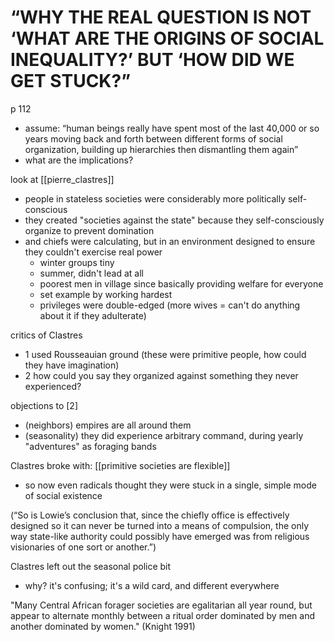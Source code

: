 # “WHY THE REAL QUESTION IS NOT ‘WHAT ARE THE ORIGINS OF SOCIAL INEQUALITY?’ BUT ‘HOW DID WE GET STUCK?”

p 112

- assume: “human beings really have spent most of the last 40,000 or so years moving back and forth between different forms of social organization, building up hierarchies then dismantling them again”
- what are the implications?

look at [[pierre_clastres]]
- people in stateless societies were considerably more politically self-conscious
- they created "societies against the state" because they self-consciously organize to prevent domination
- and chiefs were calculating, but in an environment designed to ensure they couldn't exercise real power
	- winter groups tiny
	- summer, didn't lead at all
	- poorest men in village since basically providing welfare for everyone
	- set example by working hardest
	- privileges were double-edged (more wives = can't do anything about it if they adulterate)

critics of Clastres
- 1 used Rousseauian ground (these were primitive people, how could they have imagination)
- 2 how could you say they organized against something they never experienced?

objections to [2]
- (neighbors) empires are all around them
- (seasonality) they did experience arbitrary command, during yearly "adventures" as foraging bands

Clastres broke with: [[primitive societies are flexible]]
- so now even radicals thought they were stuck in a single, simple mode of social existence

(“So is Lowie’s conclusion that, since the chiefly office is effectively designed so it can never be turned into a means of compulsion, the only way state-like authority could possibly have emerged was from religious visionaries of one sort or another.”)

Clastres left out the seasonal police bit
- why? it's confusing; it's a wild card, and different everywhere

"Many Central African forager societies are egalitarian all year round, but appear to alternate monthly between a ritual order dominated by men and another dominated by women." (Knight 1991)